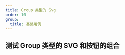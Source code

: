 ```yaml
---
title: Group 类型的 Svg
order: 10
group:
  title: 基础用例
---
```


## 测试 Group 类型的 SVG 和按钮的组合

<code src="./demos/SvgGroup.tsx" />
